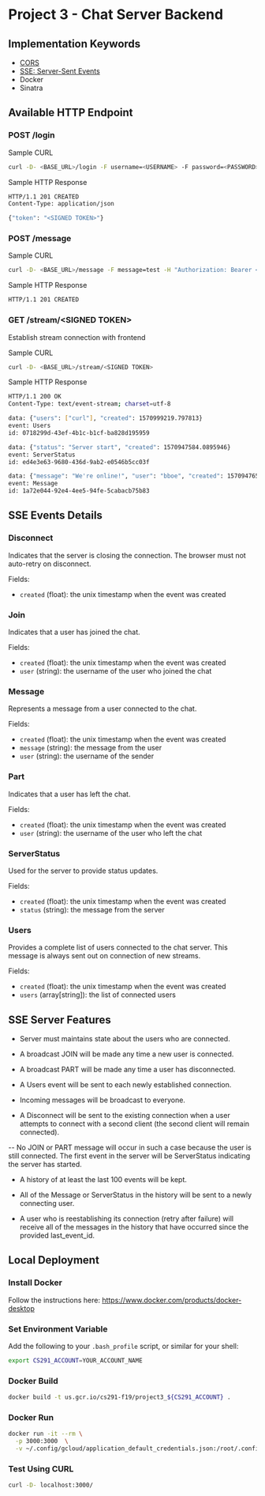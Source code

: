 # Project 3 - Chat Server Backend

## Implementation Keywords

- [CORS](https://developer.mozilla.org/en-US/docs/Web/HTTP/CORS)
- [SSE: Server-Sent Events](https://www.w3.org/TR/eventsource/)
- Docker
- Sinatra

## Available HTTP Endpoint

### POST /login

Sample CURL
```sh
curl -D- <BASE_URL>/login -F username=<USERNAME> -F password=<PASSWORD>
```

Sample HTTP Response
```sh
HTTP/1.1 201 CREATED
Content-Type: application/json

{"token": "<SIGNED TOKEN>"}
```

### POST /message

Sample CURL
```sh
curl -D- <BASE_URL>/message -F message=test -H "Authorization: Bearer <SIGNED TOKEN>"
```

Sample HTTP Response
```sh
HTTP/1.1 201 CREATED
```

### GET /stream/\<SIGNED TOKEN\>
Establish stream connection with frontend

Sample CURL
```sh
curl -D- <BASE_URL>/stream/<SIGNED TOKEN>
```

Sample HTTP Response
```sh
HTTP/1.1 200 OK
Content-Type: text/event-stream; charset=utf-8

data: {"users": ["curl"], "created": 1570999219.797813}
event: Users
id: 0718299d-43ef-4b1c-b1cf-ba828d195959

data: {"status": "Server start", "created": 1570947584.0895946}
event: ServerStatus
id: ed4e3e63-9680-436d-9ab2-e0546b5cc03f

data: {"message": "We're online!", "user": "bboe", "created": 1570947655.5598643}
event: Message
id: 1a72e044-92e4-4ee5-94fe-5cabacb75b83
```

## SSE Events Details

### Disconnect
Indicates that the server is closing the connection. The browser must not auto-retry on disconnect.

Fields:

- `created` (float): the unix timestamp when the event was created

### Join
Indicates that a user has joined the chat.

Fields:

- `created` (float): the unix timestamp when the event was created
- `user` (string): the username of the user who joined the chat

### Message
Represents a message from a user connected to the chat.

Fields:

- `created` (float): the unix timestamp when the event was created
- `message` (string): the message from the user
- `user` (string): the username of the sender

### Part
Indicates that a user has left the chat.

Fields:

- `created` (float): the unix timestamp when the event was created
- `user` (string): the username of the user who left the chat

### ServerStatus
Used for the server to provide status updates.

Fields:

- `created` (float): the unix timestamp when the event was created
- `status` (string): the message from the server

### Users
Provides a complete list of users connected to the chat server. This message is always sent out on connection of new streams.

Fields:

- `created` (float): the unix timestamp when the event was created
- `users` (array[string]): the list of connected users

## SSE Server Features
- Server must maintains state about the users who are connected.

- A broadcast JOIN will be made any time a new user is connected.

- A broadcast PART will be made any time a user has disconnected.

- A Users event will be sent to each newly established connection.

- Incoming messages will be broadcast to everyone.

- A Disconnect will be sent to the existing connection when a user attempts to connect with a second client (the second client will remain connected).

-- No JOIN or PART message will occur in such a case because the user is still connected.
The first event in the server will be ServerStatus indicating the server has started.

- A history of at least the last 100 events will be kept.

- All of the Message or ServerStatus in the history will be sent to a newly connecting user.

- A user who is reestablishing its connection (retry after failure) will receive all of the messages in the history that have occurred since the provided last_event_id.

## Local Deployment

### Install Docker

Follow the instructions here: https://www.docker.com/products/docker-desktop

### Set Environment Variable

Add the following to your `.bash_profile` script, or similar for your shell:

```sh
export CS291_ACCOUNT=YOUR_ACCOUNT_NAME
```

### Docker Build

```sh
docker build -t us.gcr.io/cs291-f19/project3_${CS291_ACCOUNT} .
```

### Docker Run

```sh
docker run -it --rm \
  -p 3000:3000  \
  -v ~/.config/gcloud/application_default_credentials.json:/root/.config/gcloud/application_default_credentials.json \  us.gcr.io/cs291-f19/project3_${CS291_ACCOUNT}
```

### Test Using CURL

```sh
curl -D- localhost:3000/
```




